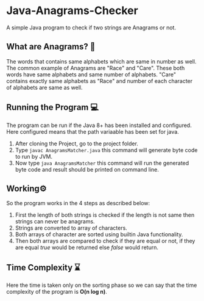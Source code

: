 # Java-Anagrams-Checker
A simple Java program to check if two strings are Anagrams or not.

## What are Anagrams? 🤔
The words that contains same alphabets which are same in number as well. The common example of Anagrams are "Race" and "Care".
These both words have same alphabets and same number of alphabets. "Care" contains exactly same alphabets as "Race" and number of
each character of alphabets are same as well.

## Running the Program 💻
The program can be run if the Java 8+ has been installed and configured. Here configured means that the path variaable has been
set for java.
1. After cloning the Project, go to the project folder.
2. Type `javac AnagramsMatcher.java` this command will generate byte code to run by JVM.
3. Now type `java AnagramsMatcher` this command will run the generated byte code and result should be printed on command line.

## Working⚙️
So the program works in the 4 steps as described below:
1. First the length of both strings is checked if the length is not same then strings can never be anagrams.
2. Strings are converted to array of characters.
3. Both arrays of character are sorted using builtin Java functionality.
4. Then both arrays are compared to check if they are equal or not, if they are equal *true* would be returned else *false* would return.

## Time Complexity ⌛
Here the time is taken only on the sorting phase so we can say that the time complexity of the program is **O(n log n)**.
